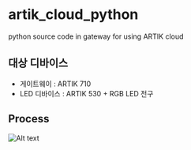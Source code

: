 # artik_cloud_python
python source code in gateway for using ARTIK cloud

## 대상 디바이스
* 게이트웨이 : ARTIK 710
* LED 디바이스 : ARTIK 530 + RGB LED 전구

## Process
![Alt text]('process.PNG')

